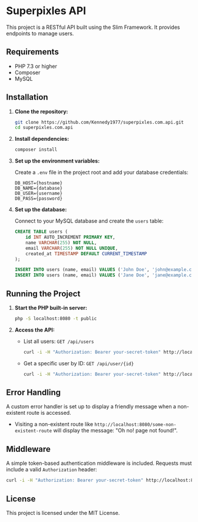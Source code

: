 
# Superpixles API

This project is a RESTful API built using the Slim Framework. It provides endpoints to manage users.

## Requirements

- PHP 7.3 or higher
- Composer
- MySQL

## Installation

1. **Clone the repository:**

   ```bash
   git clone https://github.com/Kennedy1977/superpixles.com.api.git
   cd superpixles.com.api
   ```

2. **Install dependencies:**

   ```bash
   composer install
   ```

3. **Set up the environment variables:**

   Create a `.env` file in the project root and add your database credentials:

   ```env
   DB_HOST={hostname}
   DB_NAME={database}
   DB_USER={username}
   DB_PASS={password}
   ```

4. **Set up the database:**

   Connect to your MySQL database and create the `users` table:

   ```sql
   CREATE TABLE users (
       id INT AUTO_INCREMENT PRIMARY KEY,
       name VARCHAR(255) NOT NULL,
       email VARCHAR(255) NOT NULL UNIQUE,
       created_at TIMESTAMP DEFAULT CURRENT_TIMESTAMP
   );

   INSERT INTO users (name, email) VALUES ('John Doe', 'john@example.com');
   INSERT INTO users (name, email) VALUES ('Jane Doe', 'jane@example.com');
   ```

## Running the Project

1. **Start the PHP built-in server:**

   ```bash
   php -S localhost:8080 -t public
   ```

2. **Access the API:**

   - List all users: `GET /api/users`

     ```bash
     curl -i -H "Authorization: Bearer your-secret-token" http://localhost:8080/api/users
     ```

   - Get a specific user by ID: `GET /api/user/{id}`

     ```bash
     curl -i -H "Authorization: Bearer your-secret-token" http://localhost:8080/api/user/1
     ```

## Error Handling

A custom error handler is set up to display a friendly message when a non-existent route is accessed.

- Visiting a non-existent route like `http://localhost:8080/some-non-existent-route` will display the message: "Oh no! page not found!".

## Middleware

A simple token-based authentication middleware is included. Requests must include a valid `Authorization` header:

```bash
curl -i -H "Authorization: Bearer your-secret-token" http://localhost:8080/api/users
```

## License

This project is licensed under the MIT License.
